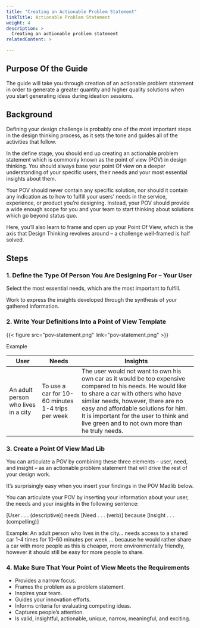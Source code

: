 ```yaml
---
title: "Creating an Actionable Problem Statement"
linkTitle: Actionable Problem Statement
weight: 4
description: >
  Creating an actionable problem statement
relatedContent: >

---
```


## Purpose Of the Guide

The guide will take you through creation of an actionable problem statement in order to generate a greater quantity and higher quality solutions when you start generating ideas during ideation sessions.

## Background

Defining your design challenge is probably one of the most important steps in the design thinking process, as it sets the tone and guides all of the activities that follow.

In the define stage, you should end up creating an actionable problem statement which is commonly known as the point of view (POV) in design thinking. You should always base your point Of view on a deeper understanding of your specific users, their needs and your most essential insights about them.

Your POV should never contain any specific solution, nor should it contain any indication as to how to fulfill your users’ needs in the service, experience, or product you’re designing. Instead, your POV should provide a wide enough scope for you and your team to start thinking about solutions which go beyond status quo.

Here, you’ll also learn to frame and open up your Point Of View, which is the axis that Design Thinking revolves around – a challenge well-framed is half solved.

## Steps

### 1. Define the Type Of Person You Are Designing For – Your User

Select the most essential needs, which are the most important to fulfill.

Work to express the insights developed through the synthesis of your gathered information.

### 2. Write Your Definitions Into a Point of View Template

{{< figure src="pov-statement.png" link="pov-statement.png" >}}

Example

| User | Needs | Insights |
| ---- | ----- | -------- |
| An adult person who lives in a city | To use a car for 10-60 minutes  1-4 trips per week | The user would not want to own his own car as it would be too expensive compared to his needs. He would like to share a car with others who have similar needs, however,  there are no easy and affordable solutions for him. It is important for the user to think and live green and to not own more than he truly needs. |

### 3. Create a Point Of View Mad Lib

You can articulate a POV by combining these three elements – user, need, and insight – as an actionable problem statement that will drive the rest of your design work. 

It’s surprisingly easy when you insert your findings in the POV Madlib below. 

You can articulate your POV by inserting your information about your user, the needs and your insights in the following sentence:

[User . . . (descriptive)] needs [Need . . . (verb)] because [Insight . . . (compelling)]

Example: An adult person who lives in the city… needs access to a shared car 1-4 times for 10-60 minutes per week … because he would rather share a car with more people as this is cheaper, more environmentally friendly, however it should still be easy for more people to share.

### 4. Make Sure That Your Point of View Meets the Requirements

- Provides a narrow focus.
- Frames the problem as a problem statement.
- Inspires your team.
- Guides your innovation efforts.
- Informs criteria for evaluating competing ideas.
- Captures people’s attention.
- Is valid, insightful, actionable, unique, narrow, meaningful, and exciting.

